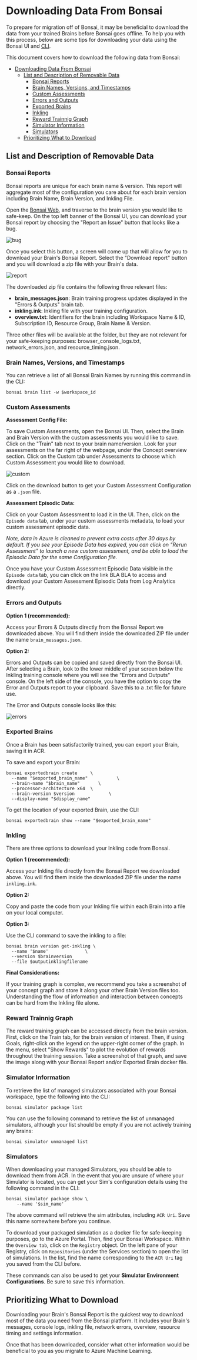 # Downloading Data From Bonsai

To prepare for migration off of Bonsai, it may be beneficial to download the data from your trained Brains before Bonsai goes offline. To help you with this process, below are some tips for downloading your data using the Bonsai UI and [CLI](https://learn.microsoft.com/en-us/bonsai/cli/?tabs=windows). 

This document covers how to download the following data from Bonsai:

- [Downloading Data From Bonsai](#downloading-data-from-bonsai)
  - [List and Description of Removable Data](#list-and-description-of-removable-data)
    - [Bonsai Reports](#bonsai-reports)
    - [Brain Names, Versions, and Timestamps](#brain-names-versions-and-timestamps)
    - [Custom Assessments](#custom-assessments)
    - [Errors and Outputs](#errors-and-outputs)
    - [Exported Brains](#exported-brains)
    - [Inkling](#inkling)
    - [Reward Trainnig Graph](#reward-trainnig-graph)
    - [Simulator Information](#simulator-information)
    - [Simulators](#simulators)
  - [Prioritizing What to Download](#prioritizing-what-to-download)



## List and Description of Removable Data 

### Bonsai Reports 

Bonsai reports are unique for each brain name & version. This report will aggregate most of the configuration you care about for each brain version including Brain Name, Brain Version, and Inkling File.

Open the [Bonsai Web](preview.bons.ai), and traverse to the brain version you would like to safe-keep. On the top left banner of the Bonsai UI, you can download your Bonsai report by choosing the "Report an Issue" button that looks like a bug.

![bug](images/bug.png)

Once you select this button, a screen will come up that will allow for you to download your Brain's Bonsai Report. Select the "Download report" button and you will download a zip file with your Brain's data.

![report](images/report.png)

The downloaded zip file contains the following three relevant files:

- **brain_messages.json**: Brain training progress updates displayed in the "Errors & Outputs" brain tab.
- **inkling.ink**: Inkling file with your training configuration.
- **overview.txt**: Identifiers for the brain including Workspace Name & ID, Subscription ID, Resource Group, Brain Name & Version.

Three other files will be available at the folder, but they are not relevant for your safe-keeping purposes: browser_console_logs.txt, network_errors.json, and resource_timing.json.


### Brain Names, Versions, and Timestamps

You can retrieve a list of all Bonsai Brain Names by running this command in the CLI:

```
bonsai brain list -w $workspace_id
```


### Custom Assessments

**Assessment Config File:**

To save Custom Assessments, open the Bonsai UI. Then, select the Brain and Brain Version with the custom assessments you would like to save. Click on the "Train" tab next to your brain name/version. Look for your assessments on the far right of the webpage, under the Concept overview section. Click on the Custom tab under Assessments to choose which Custom Assessment you would like to download.

![custom](images/custom.png)

Click on the download button to get your Custom Assessment Configuration as a `.json` file. 

**Assessment Episodic Data:**

Click on your Custom Assessment to load it in the UI. Then, click on the `Episode data` tab, under your custom assessments metadata, to load your custom assessment episodic data.

*Note, data in Azure is cleaned to prevent extra costs after 30 days by default. If you see your Episode Data has expired, you can click on "Rerun Assessment" to launch a new custom assessment, and be able to load the Episodic Data for the same Configuration file.*

Once you have your Custom Assessment Episodic Data visible in the `Episode data` tab, you can click on the link BLA BLA to access and download your Custom Assessment Episodic Data from Log Analytics directly.


### Errors and Outputs

**Option 1 (recommended):**

Access your Errors & Outputs directly from the Bonsai Report we downloaded above. You will find them inside the downloaded ZIP file under the name `brain_messages.json`.

**Option 2:**

Errors and Outputs can be copied and saved directly from the Bonsai UI. After selecting a Brain, look to the lower middle of your screen below the Inkling training console where you will see the "Errors and Outputs" console. On the left side of the console, you have the option to copy the Error and Outputs report to your clipboard. Save this to a .txt file for future use. 

The Error and Outputs console looks like this:

![errors](images/errors.png)


### Exported Brains

Once a Brain has been satisfactorily trained, you can export your Brain, saving it in ACR. 

To save and export your Brain:

```
bonsai exportedbrain create     \
  --name "$exported_brain_name"           \
  --brain-name "$brain_name"       \
  --processor-architecture x64  \
  --brain-version $version             \
  --display-name "$display_name"
```

To get the location of your exported Brain, use the CLI:

```
bonsai exportedbrain show --name "$exported_brain_name"
```


### Inkling

There are three options to download your Inkling code from Bonsai. 

**Option 1 (recommended):**

Access your Inkling file directly from the Bonsai Report we downloaded above. You will find them inside the downloaded ZIP file under the name `inkling.ink`.

**Option 2:**

Copy and paste the code from your Inkling file within each Brain into a file on your local computer. 
 
**Option 3:**

Use the CLI command to save the inkling to a file: 

```
bonsai brain version get-inkling \
  --name '$name'              \
  --version $brainversion
  --file $outputinklingfilename
```

**Final Considerations:**

If your training graph is complex, we recommend you take a screenshot of your concept graph and store it along your other Brain Version files too. Understanding the flow of information and interaction between concepts can be hard from the Inkling file alone.


### Reward Trainnig Graph

The reward training graph can be accessed directly from the brain version. First, click on the Train tab, for the brain version of interest. Then, if using Goals, right-click on the legend on the upper-right corner of the graph. In the menu, select "Show Rewards" to plot the evolution of rewards throughout the training session. Take a screenshot of that graph, and save the image along with your Bonsai Report and/or Exported Brain docker file.


### Simulator Information

To retrieve the list of managed simulators associated with your Bonsai workspace, type the following into the CLI:

```
bonsai simulator package list
```

You can use the following command to retrieve the list of unmanaged simulators, although your list should be empty if you are not actively training any brains:

```
bonsai simulator unmanaged list
```


### Simulators

When downloading your managed Simulators, you should be able to download them from ACR. In the event that you are unsure of where your Simulator is located, you can get your Sim's configuration details using the following command in the CLI:

```
bonsai simulator package show \
    --name '$sim_name'
```

The above command will retrieve the sim attributes, including `ACR Uri`. Save this name somewhere before you continue.

To download your packaged simulation as a docker file for safe-keeping purposes, go to the Azure Portal. Then, find your Bonsai Workspace. Within the `Overview tab`, click on the `Registry` object. On the left pane of your Registry, click on `Repositories` (under the Services section) to open the list of simulations. In the list, find the name corresponding to the `ACR Uri` tag you saved from the CLI before.

These commands can also be used to get your **Simulator Environment Configurations**. Be sure to save this information. 


## Prioritizing What to Download 

Downloading your Brain's Bonsai Report is the quickest way to download most of the data you need from the Bonsai platform. It includes your Brain's messages, console logs, inkling file, network errors, overview, resource timing and settings information. 

Once that has been downloaded, consider what other information would be beneficial to you as you migrate to Azure Machine Learning. 
